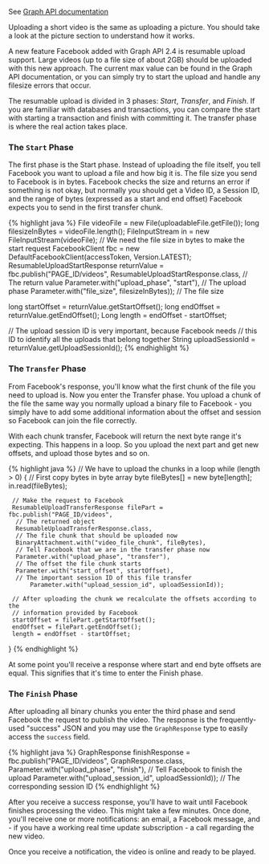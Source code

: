 See <a target="_blank" href="https://developers.facebook.com/docs/graph-api/video-uploads" class="badge badge-primary">Graph API documentation</a><br />

Uploading a short video is the same as uploading a picture. You should take a look at the picture section to understand how it works.

A new feature Facebook added with Graph API 2.4 is resumable upload support. Large videos (up to a file size of about 2GB) should be uploaded with this new approach. The current max value can be found in the Graph API documentation, or you can simply try to start the upload and handle any filesize errors that occur.


The resumable upload is divided in 3 phases: <i>Start</i>, <i>Transfer</i>, and <i>Finish</i>. If you are familiar with databases and transactions, you can compare the start with starting a transaction and finish with committing it. The transfer phase is where the real action takes place.

### The <code>Start</code> Phase

The first phase is the Start phase. Instead of uploading the file itself, you tell Facebook you want to upload a file and how big it is. The file size you send to Facebook is in bytes. Facebook checks the size and returns an error if something is not okay, but normally you should get a Video ID, a Session ID, and the range of bytes (expressed as a start and end offset) Facebook expects you to send in the first transfer chunk.

{% highlight java %}
File videoFile = new File(uploadableFile.getFile());
long filesizeInBytes = videoFile.length();
FileInputStream in = new FileInputStream(videoFile);
// We need the file size in bytes to make the start request
FacebookClient fbc = new DefaultFacebookClient(accessToken, Version.LATEST);
ResumableUploadStartResponse returnValue = fbc.publish("PAGE_ID/videos",
     ResumableUploadStartResponse.class, // The return value
     Parameter.with("upload_phase", "start"), // The upload phase
     Parameter.with("file_size", filesizeInBytes)); // The file size

long startOffset = returnValue.getStartOffset();
long endOffset = returnValue.getEndOffset();
Long length = endOffset - startOffset;

// The upload session ID is very important, because Facebook needs
// this ID to identify all the uploads that belong together
String uploadSessionId = returnValue.getUploadSessionId();
{% endhighlight %}

### The <code>Transfer</code> Phase

From Facebook's response, you'll know what the first chunk of the file you need to upload is. Now you enter the Transfer phase. You upload a chunk of the file the same way you normally upload a binary file to Facebook - you simply have to add some additional information about the offset and session so Facebook can join the file correctly.


With each chunk transfer, Facebook will return the next byte range it's expecting. This happens in a loop. So you upload the next part and get new offsets, and upload those bytes and so on.

{% highlight java %}
// We have to upload the chunks in a loop
while (length > 0) {
     // First copy bytes in byte array
     byte fileBytes[] = new byte[length];
     in.read(fileBytes);

     // Make the request to Facebook
     ResumableUploadTransferResponse filePart = fbc.publish("PAGE_ID/videos",
      // The returned object 
	  ResumableUploadTransferResponse.class,
	  // The file chunk that should be uploaded now
	  BinaryAttachment.with("video_file_chunk", fileBytes),
	  // Tell Facebook that we are in the transfer phase now 
	  Parameter.with("upload_phase", "transfer"),
	  // The offset the file chunk starts
	  Parameter.with("start_offset", startOffset),
	  // The important session ID of this file transfer
          Parameter.with("upload_session_id", uploadSessionId));

     // After uploading the chunk we recalculate the offsets according to the 
     // information provided by Facebook
     startOffset = filePart.getStartOffset();
     endOffset = filePart.getEndOffset();
     length = endOffset - startOffset;
}
{% endhighlight %}


At some point you'll receive a response where start and end byte offsets are equal.  This signifies that it's time to enter the Finish phase.

### The `Finish` Phase

After uploading all binary chunks you enter the third phase and send Facebook the request to publish the video. The
response is the frequently-used "success" JSON and you may use the `GraphResponse` type to easily access
the `success` field.

{% highlight java %}
GraphResponse finishResponse = fbc.publish("PAGE_ID/videos",
     GraphResponse.class,
     Parameter.with("upload_phase", "finish"), // Tell Facebook to finish the upload
     Parameter.with("upload_session_id", uploadSessionId)); // The corresponding session ID
{% endhighlight %}

After you receive a success response, you'll have to wait until Facebook finishes processing the video. This might take a few minutes. Once done, you'll receive one or more notifications: an email, a Facebook message, and - if you have a working real time update subscription - a call regarding the new video.

Once you receive a notification, the video is online and ready to be played.
